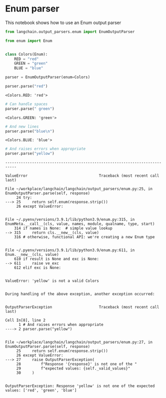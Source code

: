 # Enum parser

This notebook shows how to use an Enum output parser


```python
from langchain.output_parsers.enum import EnumOutputParser
```


```python
from enum import Enum


class Colors(Enum):
    RED = "red"
    GREEN = "green"
    BLUE = "blue"
```


```python
parser = EnumOutputParser(enum=Colors)
```


```python
parser.parse("red")
```




    <Colors.RED: 'red'>




```python
# Can handle spaces
parser.parse(" green")
```




    <Colors.GREEN: 'green'>




```python
# And new lines
parser.parse("blue\n")
```




    <Colors.BLUE: 'blue'>




```python
# And raises errors when appropriate
parser.parse("yellow")
```


    ---------------------------------------------------------------------------

    ValueError                                Traceback (most recent call last)

    File ~/workplace/langchain/langchain/output_parsers/enum.py:25, in EnumOutputParser.parse(self, response)
         24 try:
    ---> 25     return self.enum(response.strip())
         26 except ValueError:
    

    File ~/.pyenv/versions/3.9.1/lib/python3.9/enum.py:315, in EnumMeta.__call__(cls, value, names, module, qualname, type, start)
        314 if names is None:  # simple value lookup
    --> 315     return cls.__new__(cls, value)
        316 # otherwise, functional API: we're creating a new Enum type
    

    File ~/.pyenv/versions/3.9.1/lib/python3.9/enum.py:611, in Enum.__new__(cls, value)
        610 if result is None and exc is None:
    --> 611     raise ve_exc
        612 elif exc is None:
    

    ValueError: 'yellow' is not a valid Colors

    
    During handling of the above exception, another exception occurred:
    

    OutputParserException                     Traceback (most recent call last)

    Cell In[8], line 2
          1 # And raises errors when appropriate
    ----> 2 parser.parse("yellow")
    

    File ~/workplace/langchain/langchain/output_parsers/enum.py:27, in EnumOutputParser.parse(self, response)
         25     return self.enum(response.strip())
         26 except ValueError:
    ---> 27     raise OutputParserException(
         28         f"Response '{response}' is not one of the "
         29         f"expected values: {self._valid_values}"
         30     )
    

    OutputParserException: Response 'yellow' is not one of the expected values: ['red', 'green', 'blue']



```python

```
